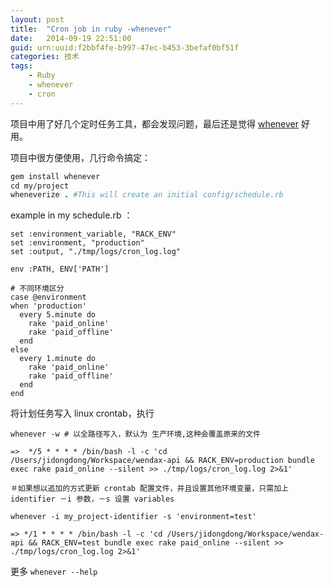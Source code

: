 ```yaml
---
layout: post
title:  "Cron job in ruby -whenever"
date:   2014-09-19 22:51:00
guid: urn:uuid:f2bbf4fe-b997-47ec-b453-3befaf0bf51f
categories: 技术
tags:
    - Ruby
    - whenever
    - cron
---
```


项目中用了好几个定时任务工具，都会发现问题，最后还是觉得 [whenever](https://github.com/javan/whenever) 好用。

项目中很方便使用，几行命令搞定：

```ruby
gem install whenever
cd my/project
wheneverize . #This will create an initial config/schedule.rb
```

example  in my schedule.rb ：

```
set :environment_variable, "RACK_ENV"
set :environment, "production"
set :output, "./tmp/logs/cron_log.log"

env :PATH, ENV['PATH']

# 不同环境区分
case @environment
when 'production'
  every 5.minute do
    rake 'paid_online'
    rake 'paid_offline'
  end
else
  every 1.minute do
    rake 'paid_online'
    rake 'paid_offline'
  end
end
```
将计划任务写入 linux crontab，执行

```
whenever -w # 以全路径写入，默认为 生产环境,这种会覆盖原来的文件

=>  */5 * * * * /bin/bash -l -c 'cd /Users/jidongdong/Workspace/wendax-api && RACK_ENV=production bundle exec rake paid_online --silent >> ./tmp/logs/cron_log.log 2>&1'

＃如果想以追加的方式更新 crontab 配置文件，并且设置其他环境变量，只需加上 identifier －i 参数，－s 设置 variables

whenever -i my_project-identifier -s 'environment=test'

=> */1 * * * * /bin/bash -l -c 'cd /Users/jidongdong/Workspace/wendax-api && RACK_ENV=test bundle exec rake paid_online --silent >> ./tmp/logs/cron_log.log 2>&1'

```

更多 `whenever --help`


